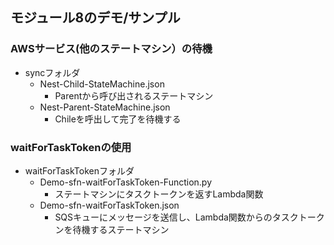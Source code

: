 
## モジュール8のデモ/サンプル


### AWSサービス(他のステートマシン）の待機
- syncフォルダ
  - Nest-Child-StateMachine.json
    - Parentから呼び出されるステートマシン
  - Nest-Parent-StateMachine.json
    - Chileを呼出して完了を待機する

### waitForTaskTokenの使用
- waitForTaskTokenフォルダ
  - Demo-sfn-waitForTaskToken-Function.py
    - ステートマシンにタスクトークンを返すLambda関数
  - Demo-sfn-waitForTaskToken.json
    - SQSキューにメッセージを送信し、Lambda関数からのタスクトークンを待機するステートマシン





